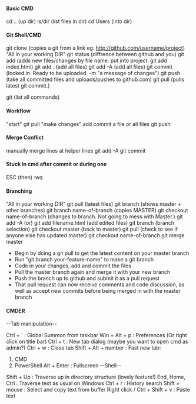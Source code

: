 #### Basic CMD 
cd .. (up dir)
ls/dir (list files in dir)
cd Users (into dir)
#### Git Shell/CMD
git clone (copies a git from a link eg. http://github.com/username/project)
"All in your working DIR"
git status (diffrence between github and you)
git add (adds new files/changes by file name. put into project. git add index.html)
git add . (add all files)
git add -A (add all files)
git commit (locked in. Ready to be uploaded. -m "a message of changes")
git push (take all committed files and uploads/pushes to github.com)
git pull (pulls latest git commit.)

git (list all commands)

#### Workflow
"start"
git pull
"make changes"
add
commit a file or all files
git push
#### Merge Conflict

manually merge lines at helper lines
git add -A
git commit

#### Stuck in cmd after commit or during one

ESC (then) :wq

#### Branching
"All in your working DIR"
git pull (latest files)
git branch (shows master + other branches)
git branch name-of-branch (copies MASTER)
git checkout name-of-branch (changes to branch. Not going to mess with Master.)
git add -A (or) git add filename.html (add edited files)
git branch (branch selection)
git checkout master (back to master)
git pull (check to see if anyone else has updated master)
git checkout name-of-branch
git merge master

- Begin by doing a git pull to get the latest content on your master branch
- Run "git branch your-feature-name" to make a git branch
- Code in your changes, add and commit the files
- Pull the master branch again and merge it with your new branch
- Push the branch up to github and submit it as a pull request
- That pull request can now receive comments and code discussion, as well as accept new commits before being merged in with the master branch


#### CMDER
--Tab manipulation--

Ctrl + ` : Global Summon from taskbar
Win + Alt + p : Preferences (Or right click on title bar)
Ctrl + t : New tab dialog (maybe you want to open cmd as admin?)
Ctrl + w : Close tab
Shift + Alt + number : Fast new tab:
1. CMD
2. PowerShell
Alt + Enter : Fullscreen
--Shell--

Shift + Up : Traverse up in directory structure (lovely feature!)
End, Home, Ctrl : Traverse text as usual on Windows
Ctrl + r : History search
Shift + mouse : Select and copy text from buffer
Right click / Ctrl + Shift + v : Paste text